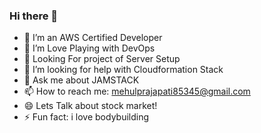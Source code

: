 ### Hi there 👋



- 🔭 I’m an AWS Certified Developer
- 🌱 I’m Love Playing with DevOps
- 👯 Looking For project of Server Setup
- 🤔 I’m looking for help with Cloudformation Stack
- 💬 Ask me about JAMSTACK 
- 📫 How to reach me: mehulprajapati85345@gmail.com
- 😄 Lets Talk about stock market!
- ⚡ Fun fact: i love bodybuilding

